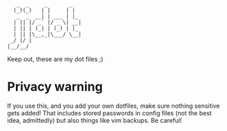 ```
   _  _     _       _   
  (_)(_)   | |     | |  
   _  _  __| | ___ | |_ 
  | || |/ _` |/ _ \| __|
  | || | (_| | (_) | |_ 
  | || |\__,_|\___/ \__|
 _/ |/ |                
|__/__/     
```

Keep out, these are my dot files ;)

# Privacy warning

If you use this, and you add your own dotfiles, make sure nothing sensitive gets added! That includes stored passwords in config files (not the best idea, admittedly) but also things like vim backups. Be careful!

